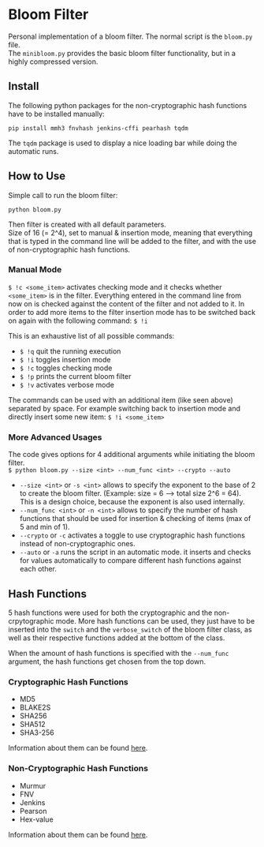 # Bloom Filter
Personal implementation of a bloom filter. The normal script is the ```bloom.py``` file.  
The ```minibloom.py``` provides the basic bloom filter functionality, but in a highly compressed version.


## Install
The following python packages for the non-cryptographic hash functions have to be installed manually:  
```
pip install mmh3 fnvhash jenkins-cffi pearhash tqdm
```
The ```tqdm``` package is used to display a nice loading bar while doing the automatic runs.

## How to Use
Simple call to run the bloom filter:  
```
python bloom.py
```  
Then filter is created with all default parameters.  
Size of 16 (= 2^4), set to manual & insertion mode, meaning that everything that is typed in the command line will be added to the filter, and with the use of non-cryptographic hash functions.

### Manual Mode
```$ !c <some_item>``` activates checking mode and it checks whether ```<some_item>``` is in the filter. Everything entered in the command line from now on is checked against the content of the filter and not added to it. In order to add more items to the filter insertion mode has to be switched back on again with the following command: ```$ !i```  


This is an exhaustive list of all possible commands:  

- ```$ !q``` quit the running execution  
- ```$ !i``` toggles insertion mode  
- ```$ !c``` toggles checking mode  
- ```$ !p``` prints the current bloom filter  
- ```$ !v``` activates verbose mode  

The commands can be used with an additional item (like seen above) separated by space. For example switching back to insertion mode and directly insert some new item: ```$ !i <some_item>```  


### More Advanced Usages
The code gives options for 4 additional arguments while initiating the bloom filter.  
```$ python bloom.py --size <int> --num_func <int> --crypto --auto```  
  
- ```--size <int>``` or ```-s <int>``` allows to specify the exponent to the base of 2 to create the bloom filter. (Example: size = 6 --> total size 2^6 = 64). This is a design choice, because the exponent is also used internally.  
- ```--num_func <int>``` or ```-n <int>``` allows to specify the number of hash functions that should be used for insertion & checking of items (max of 5 and min of 1).  
- ```--crypto``` or ```-c``` activates a toggle to use cryptographic hash functions instead of non-cryptographic ones.  
- ```--auto``` or ```-a``` runs the script in an automatic mode. it inserts and checks for values automatically to compare different hash functions against each other.  



## Hash Functions
5 hash functions were used for both the cryptographic and the non-crpytographic mode. More hash functions can be used, they just have to be inserted into the ```switch``` and the ```verbose_switch``` of the bloom filter class, as well as their respective functions added at the bottom of the class.  

When the amount of hash functions is specified with the ```--num_func``` argument, the hash functions get chosen from the top down. 

### Cryptographic Hash Functions
- MD5
- BLAKE2S
- SHA256
- SHA512
- SHA3-256

Information about them can be found [here](https://cryptobook.nakov.com/cryptographic-hash-functions/secure-hash-algorithms).

### Non-Cryptographic Hash Functions
- Murmur
- FNV
- Jenkins
- Pearson
- Hex-value

Information about them can be found [here](https://en.wikipedia.org/wiki/Category:Hash_function_(non-cryptographic)).